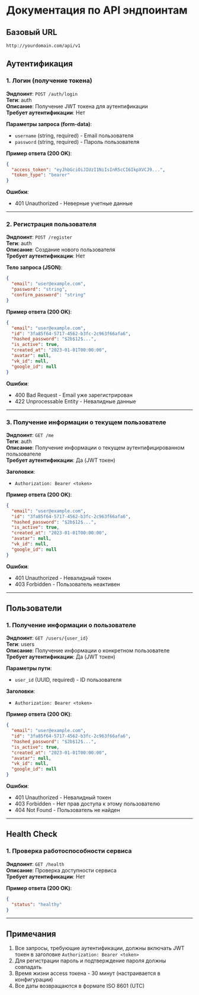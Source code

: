 # Документация по API эндпоинтам

## Базовый URL
`http://yourdomain.com/api/v1`

## Аутентификация

### 1. Логин (получение токена)
**Эндпоинт**: `POST /auth/login`  
**Теги**: auth  
**Описание**: Получение JWT токена для аутентификации  
**Требует аутентификации**: Нет  

**Параметры запроса (form-data)**:
- `username` (string, required) - Email пользователя
- `password` (string, required) - Пароль пользователя

**Пример ответа (200 OK)**:
```json
{
  "access_token": "eyJhbGciOiJIUzI1NiIsInR5cCI6IkpXVCJ9...",
  "token_type": "bearer"
}
```

**Ошибки**:
- 401 Unauthorized - Неверные учетные данные

---

### 2. Регистрация пользователя
**Эндпоинт**: `POST /register`  
**Теги**: auth  
**Описание**: Создание нового пользователя  
**Требует аутентификации**: Нет  

**Тело запроса (JSON)**:
```json
{
  "email": "user@example.com",
  "password": "string",
  "confirm_password": "string"
}
```

**Пример ответа (200 OK)**:
```json
{
  "email": "user@example.com",
  "id": "3fa85f64-5717-4562-b3fc-2c963f66afa6",
  "hashed_password": "$2b$12$...",
  "is_active": true,
  "created_at": "2023-01-01T00:00:00",
  "avatar": null,
  "vk_id": null,
  "google_id": null
}
```

**Ошибки**:
- 400 Bad Request - Email уже зарегистрирован
- 422 Unprocessable Entity - Невалидные данные

---

### 3. Получение информации о текущем пользователе
**Эндпоинт**: `GET /me`  
**Теги**: auth  
**Описание**: Получение информации о текущем аутентифицированном пользователе  
**Требует аутентификации**: Да (JWT токен)  

**Заголовки**:
- `Authorization: Bearer <token>`

**Пример ответа (200 OK)**:
```json
{
  "email": "user@example.com",
  "id": "3fa85f64-5717-4562-b3fc-2c963f66afa6",
  "hashed_password": "$2b$12$...",
  "is_active": true,
  "created_at": "2023-01-01T00:00:00",
  "avatar": null,
  "vk_id": null,
  "google_id": null
}
```

**Ошибки**:
- 401 Unauthorized - Невалидный токен
- 403 Forbidden - Пользователь неактивен

---

## Пользователи

### 1. Получение информации о пользователе
**Эндпоинт**: `GET /users/{user_id}`  
**Теги**: users  
**Описание**: Получение информации о конкретном пользователе  
**Требует аутентификации**: Да (JWT токен)  

**Параметры пути**:
- `user_id` (UUID, required) - ID пользователя

**Заголовки**:
- `Authorization: Bearer <token>`

**Пример ответа (200 OK)**:
```json
{
  "email": "user@example.com",
  "id": "3fa85f64-5717-4562-b3fc-2c963f66afa6",
  "hashed_password": "$2b$12$...",
  "is_active": true,
  "created_at": "2023-01-01T00:00:00",
  "avatar": null,
  "vk_id": null,
  "google_id": null
}
```

**Ошибки**:
- 401 Unauthorized - Невалидный токен
- 403 Forbidden - Нет прав доступа к этому пользователю
- 404 Not Found - Пользователь не найден

---

## Health Check

### 1. Проверка работоспособности сервиса
**Эндпоинт**: `GET /health`  
**Описание**: Проверка доступности сервиса  
**Требует аутентификации**: Нет  

**Пример ответа (200 OK)**:
```json
{
  "status": "healthy"
}
```

---

## Примечания
1. Все запросы, требующие аутентификации, должны включать JWT токен в заголовке `Authorization: Bearer <token>`
2. Для регистрации пароль и подтверждение пароля должны совпадать
3. Время жизни access токена - 30 минут (настраивается в конфигурации)
4. Все даты возвращаются в формате ISO 8601 (UTC)